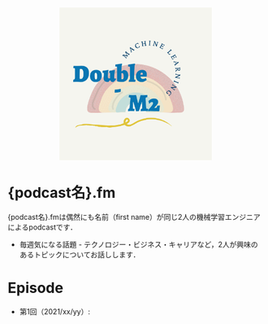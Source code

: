 <div align="center">
<img src="images/double-m2.png" title="cover image" width="300">
</div>

# {podcast名}.fm
{podcast名}.fmは偶然にも名前（first name）が同じ2人の機械学習エンジニアによるpodcastです．

- 毎週気になる話題 - テクノロジー・ビジネス・キャリアなど，2人が興味のあるトピックについてお話しします．

# Episode
- 第1回（2021/xx/yy）: 